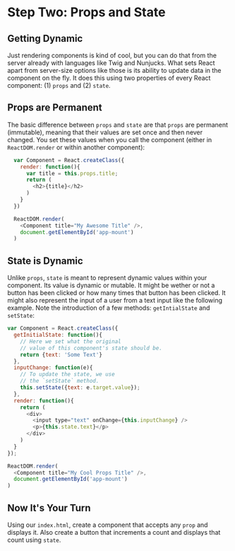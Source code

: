 # Step Two: Props and State
## Getting Dynamic
Just rendering components is kind of cool, but you can do that from the server already with languages like Twig and Nunjucks. What sets React apart from server-size options like those is its ability to update data in the component on the fly. It does this using two properties of every React component: (1) `props` and (2) `state`.

## Props are Permanent
The basic difference between `props` and `state` are that `props` are permanent (immutable), meaning that their values are set once and then never changed. You set these values when you call the component (either in   `ReactDOM.render` or within another component):
```js
  var Component = React.createClass({
    render: function(){
      var title = this.props.title;
      return (
        <h2>{title}</h2>
      )
    }
  })

  ReactDOM.render(
    <Component title="My Awesome Title" />,
    document.getElementById('app-mount')
  )
```

## State is Dynamic
Unlike `props`, `state` is meant to represent dynamic values within your component. Its value is dynamic or mutable. It might be wether or not a button has been clicked or how many times that button has been clicked. It might also represent the input of a user from a text input like the following example. Note the introduction of a few methods: `getIntialState` and `setState`:
```js
var Component = React.createClass({
  getInitialState: function(){
    // Here we set what the original
    // value of this component's state should be.
    return {text: 'Some Text'}
  },
  inputChange: function(e){
    // To update the state, we use
    // the `setState` method.
    this.setState({text: e.target.value});
  },
  render: function(){
    return (
      <div>
        <input type="text" onChange={this.inputChange} />
        <p>{this.state.text}</p>
      </div>
    )
  }
});

ReactDOM.render(
  <Component title="My Cool Props Title" />,
  document.getElementById('app-mount')
)
```

## Now It's Your Turn
Using our `index.html`, create a component that accepts any `prop` and displays it. Also create  a button that increments a count and displays that count using `state`.
